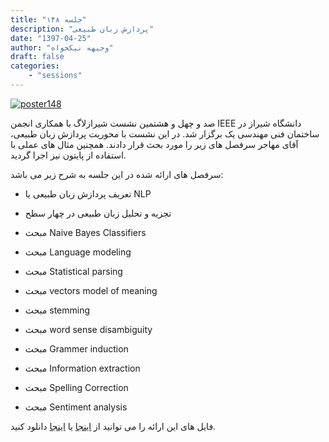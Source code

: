 ```yaml
---
title: "جلسه ۱۴۸"
description: "پردازش زبان طبیعی"
date: "1397-04-25"
author: "وجیهه نیکخواه"
draft: false
categories:
    - "sessions"
---
```

[![poster148](../../img/posters/poster148.jpg)](../../img/poster148.jpg)


صد و چهل و هشتمین نشست شیرازلاگ با همکاری انجمن IEEE دانشگاه شیراز در ساختمان فنی مهندسی یک برگزار شد. در این نشست با محوریت پردازش زبان طبیعی، آقای مهاجر سرفصل های زیر را مورد بحث قرار دادند. همچنین مثال های عملی با استفاده از پایتون نیز اجرا گردید.

سرفصل های ارائه شده در این جلسه به شرح زیر می باشد:

- تعریف پردازش زبان طبیعی یا NLP

- تجزیه و تحلیل زبان طبیعی در چهار سطح

- مبحث Naive Bayes Classifiers

- مبحث Language modeling

- مبحث Statistical parsing 

- مبحث vectors model of meaning

- مبحث stemming

- مبحث word sense disambiguity

- مبحث Grammer induction

- مبحث Information extraction

- مبحث Spelling Correction

- مبحث Sentiment analysis


فایل های این ارائه را می توانید از 
[اینجا](https://gitlab.com/shirazlug/resources/tree/master/presentations/session_148) 
یا
[اینجا](https://www.slideshare.net/ShirazLUG/shirazlug-session-148) 
دانلود کنید.
